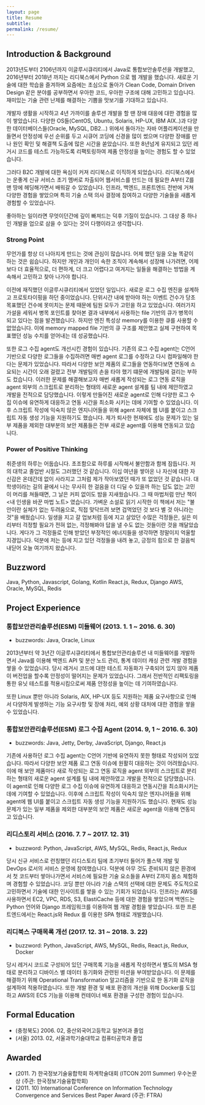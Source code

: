 ```yaml
---
layout: page
title: Resume
subtitle: 
permalink: /resume/
---
```


## Introduction & Background

2013년도부터 2106년까지 이글루시큐리티에서 Java로 통합보안솔루션을 개발했고, 2016년부터 2018년 까지는 리디북스에서 Python 으로 웹 개발을 했습니다. 새로운 기술에 대한 학습을 즐겨하며 요즘에는 초심으로 돌아가 Clean Code, Domain Driven Design 같은 분야를 공부하면서 우아한 코드, 우아한 구조에 대해 고민하고 있습니다. 재미있는 기술 관련 난제를 해결하는 기쁨을 맛보기를 기대하고 있습니다.

개발자 생활을 시작하고 4년 가까이를 솔루션 개발을 할 땐 장애 대응에 대한 경험을 많이 쌓았습니다. 다양한 OS들(CentOS, Ubuntu, Solaris, HP-UX, IBM AIX..)과 다양한 데이터베이스들(Oracle, MySQL, DB2…) 위에서 돌아가는 자바 어플리케이션을 만들면서 안정성에 우선 순위를 두고 시큐어 코딩에 신경을 많이 썼으며 다양한 장애를 만나 원인 확인 및 해결책 도출에 많은 시간을 쏟았습니다. 또한 8년넘게 유지되고 있던 레거시 코드를 테스트 가능하도록 리팩토링하여 제품 안정성을 높이는 경험도 할 수 있었습니다.

그러다 B2C 개발에 대한 욕심이 커져 리디북스로 이직하게 되었습니다. 리디북스에서는 운좋게 신규 서비스 초기 멤버로 차출되어 웹서비스를 만드는 데 필요한 A부터 Z를 맨 땅에 헤딩해가면서 배워갈 수 있었습니다. 인프라, 백엔드, 프론트엔드 전반에 거쳐 다양한 경험을 쌓았으며 특히 기술 스택 의사 결정에 참여하고 다양한 기술들을 새롭게 경험할 수 있었습니다.

좋아하는 일이라면 무엇이던간에 깊이 빠져드는 덕후 기질이 있습니다. 그 대상 중 하나인 개발을 업으로 삼을 수 있다는 것이 다행이라고 생각합니다.

### Strong Point
무언가를 항상 더 나아지게 만드는 것에 관심이 많습니다. 어제 했던 일을 오늘 똑같이 하는 것은 쉽습니다. 하지만 개인과 개인이 속한 조직이 계속해서 성장해 나가려면, 어제보다 더 효율적으로, 더 편하게, 더 크고 어렵다고 여겨지는 일들을 해결하는 방법을 계속해서 고민하고 찾아 나가야 합니다. 

이전에 재직했던 이글루시큐리티에서 있었던 일입니다. 새로운 로그 수집 엔진을 설계하고 프로토타이핑을 하던 중이었습니다. 단위시간 내에 받아야 하는 이벤트 건수가 당초 목표했던 건수에 못미치는 문제 때문에 팀원 모두가 고민을 하고 있었습니다. 여러가지 가설을 세워서 병목 포인트를 찾아본 결과 내부에서 사용하는 file 기반의 큐가 병목이 되고 있다는 점을 발견했습니다. 하지만 엔진 특성상 memory를 이용한 큐를 사용할 수 없었습니다. 이에 memory mapped file 기반의 큐 구조를 제안했고 실제 구현하여 목표했던 성능 수치를 얻어내는 데 성공했습니다.

또한 로그 수집 agent도 개선시킨 경험이 있습니다. 기존의 로그 수집 agent는 C언어 기반으로 다양한 로그들을 수집하려면 매번 agent 로그를 수정하고 다시 컴파일해야 한다는 문제가 있었습니다. 따라서 다양한 보안 제품의 로그들을 연동하다보면 연동에 소요되는 시간이 오래 걸렸고 전부 개발팀의 손을 타야 했기 떄문에 개발팀에 걸리는 부하도 컸습니다. 이러한 문제를 해결해보고자 매번 새롭게 작성되는 로그 연동 로직을 agent 외부의 스크립트로 분리하는 형태의 새로운 agent 설계를 팀 내에 제안하였고 개발을 전적으로 담당했습니다. 이렇게 만들어진 새로운 agent로 인해 다양한 로그 수집 이슈에 유연하게 대응하고 연동 시간을 최소화 시키는 데에 기여할 수 있었습니다. 이후 스크립트 작성에 익숙치 않은 엔지니어들을 위해 agent 자체에 웹 UI를 붙이고 스크립트 자동 생성 기능을 지원하기도 했습니다. 제가 퇴사한 현재에도 성능 문제가 있는 일부 제품을 제외한 대부분의 보안 제품들은 전부 새로운 agent를 이용해 연동되고 있습니다.

### Power of Positive Thinking
취준생의 하루는 어둡습니다. 초조함으로 하루를 시작해서 불안함과 함께 잠듭니다. 저의 대학교 졸업반 시절도 그러했던 것 같습니다. 이십 여년을 쌓아온 나 자신에 대한 자신감은 온데간데 없이 사라지고 그처럼 제가 작아보였던 때가 또 없었던 것 같습니다. 대학생이라는 길의 끝에서 나는 무사히 한 걸음을 더 디딜 수 있을까 하는 답도 없는 고민이 머리를 쳐들때면, 그 날은 커피 없이도 밤을 지새웠습니다. 그 때 마법처럼 만난 책이 <내 인생을 바꾼 마법 노트> 였습니다. 가벼운 소설로 읽기 시작한 이 책에서 저는 "불안이란 실체가 없는 두려움으로, 직접 맞닥뜨려 보면 겁먹었던 것 보다 별 것 아니라는 것"을 배웠습니다. 일생을 지고 갈 업보처럼 등에 지고 살았던 수많은 걱정들은, 실은 미리부터 걱정할 필요가 전혀 없는, 걱정해봐야 답을 낼 수도 없는 것들이란 것을 깨달았습니다. 게다가 그 걱정들로 인해 받았던 부정적인 에너지들을 생각하면 정말이지 억울할 지경입니다. 덕분에 저는 등에 지고 있던 걱정들을 내려 놓고, 긍정의 힘으로 한 걸음씩 내딛어 오늘 여기까지 왔습니다.

## Buzzword

Java, Python, Javascript, Golang, Kotlin
React.js, Redux, Django
AWS, Oracle, MySQL, Redis

## Project Experience
### 통합보안관리솔루션(ESM) 미들웨어 (2013. 1. 1 ~ 2016. 6. 30)

- buzzwords: Java, Oracle, Linux

2013년부터 약 3년간 이글루시큐리티에서 통합보안관리솔루션 내 미들웨어를 개발하면서 Java를 이용해 백엔드 API 및 분산 노드 관리, 통계 데이터 캐싱 관련 개발 경험을 쌓을 수 있었습니다. 당시 레거시 코드에 대한 테스트 자동화가 구축되어 있지 않아 제품이 버전업을 할수록 안정성이 떨어지는 문제가 있었습니다. 그래서 전반적인 리팩토링을 통한 유닛 테스트를 적용시킴으로써 제품 안정성을 높이는 데 기여하였습니다. 

또한 Linux 뿐만 아니라 Solaris, AIX, HP-UX 등도 지원하는 제품 요구사항으로 인해서 다양하게 발생하는 기능 요구사항 및 장애 처리, 예외 상황 대처에 대한 경험을 쌓을 수 있었습니다.

### 통합보안관리솔루션(ESM) 로그 수집 Agent (2014. 9, 1 ~ 2016. 6. 30)

- buzzwords: Java, Jetty, Derby, JavaScript, Django, React.js

기존에 사용하던 로그 수집 agent는 C언어 기반에 유연하지 못한 형태로 작성되어 있었습니다. 따라서 다양한 보안 제품 로그 연동 이슈에 원활히 대응하는 것이 어려웠습니다. 이에 매 보안 제품마다 새로 작성되는 로그 연동 로직을 agent 외부의 스크립트로 분리하는 형태의 새로운 agent 설계를 팀 내에 제안하였고 개발을 전적으로 담당했습니다. 이 agent로 인해 다양한 로그 수집 이슈에 유연하게 대응하고 연동시간을 최소화시키는 데에 기여할 수 있었습니다. 이후에 스크립트 작성이 익숙치 않은 엔지니어들을 위해 agent에 웹 UI를 붙이고 스크립트 자동 생성 기능을 지원하기도 했습니다. 현재도 성능 문제가 있는 일부 제품을 제외한 대부분의 보안 제품은 새로운 agent을 이용해 연동되고 있습니다.

### 리디스토리 서비스 (2016. 7. 7 ~ 2017. 12. 31)

- buzzword: Python, JavaScript, AWS, MySQL, Redis, React.js, Redux

당시 신규 서비스로 런칭했던 리디스토리 팀에 초기부터 들어가 풀스택 개발 및 DevOps 로서의 서비스 운영에 참여했습니다. 덕분에 아무 것도 준비되지 않은 환경에서 첫 코드부터 쌓아나가면서 서비스에 필요한 기술 요소들을 A부터 Z까지 몸소 체험하며 경험할 수 있었습니다. 코딩 뿐만 아니라 기술 스택의 선택에 대한 문제도 주도적으로 고민하면서 기술에 대한 인사이트를 쌓을 수 있는 기회가 되었습니다. 인프라는 AWS를 사용하면서 EC2, VPC, RDS, S3, ElastiCache 등에 대한 경험을 쌓았으며 백엔드는 Python 언어와 Django 프레임워크를 이용하여 웹 개발 경험을 쌓았습니다. 또한 프론트엔드에서는 React.js와 Redux 를 이용한 SPA 형태로 개발했습니다.

### 리디북스 구매목록 개선 (2017. 12. 31  ~ 2018. 3. 22)

- buzzword: Python, JavaScript, AWS, MySQL, Redis, React.js, Redux, Docker

당시 레거시 코드로 구성되어 있던 구매목록 기능을 새롭게 작성하면서 별도의 MSA 형태로 분리하고 디바이스 별 데이터 동기화와 관련된 미션을 부여받았습니다. 이 문제를 해결하기 위해 Operational Transformation 알고리즘을 기반으로 한 동기화 로직을 설계하여 적용하였습니다. 또한 개발 환경 및 배포 환경의 개선을 위해 Docker를 도입하고 AWS의 ECS 기능을 이용해 컨테이너 배포 환경을 구성한 경험이 있습니다.

## Formal Education

- (충청북도) 2006. 02, 중산외국어고등학교 일본어과 졸업
- (서울) 2013. 02, 서울과학기술대학교 컴퓨터공학과 졸업


## Awarded

- (2011. 7) 한국정보기술융합학회 하계학술대회 (ITCON 2011 Summer) 우수논문상 (주관: 한국정보기술융합학회)
- (2011. 10) International Conference on Information Technology Convergence and Services Best Paper Award (주관: FTRA)

